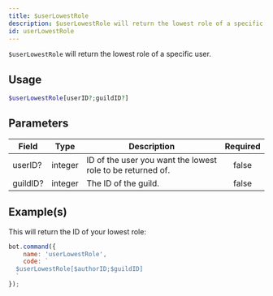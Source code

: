 ```yaml
---
title: $userLowestRole
description: $userLowestRole will return the lowest role of a specific user.
id: userLowestRole
---
```


`$userLowestRole` will return the lowest role of a specific user.

## Usage

```php
$userLowestRole[userID?;guildID?]
```

## Parameters

| Field    | Type    | Description                                                | Required |
| -------- | ------- | ---------------------------------------------------------- | :------: |
| userID?  | integer | ID of the user you want the lowest role to be returned of. |  false   |
| guildID? | integer | The ID of the guild.                                       |  false   |

## Example(s)

This will return the ID of your lowest role:

```javascript
bot.command({
    name: 'userLowestRole',
    code: `
  $userLowestRole[$authorID;$guildID]
  `
});
```
